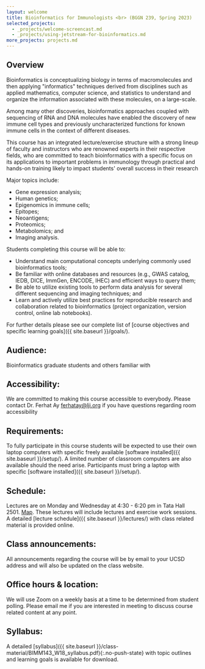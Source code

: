 ```yaml
---
layout: welcome
title: Bioinformatics for Immunologists <br> (BGGN 239, Spring 2023)
selected_projects:
  - _projects/welcome-screencast.md
  - _projects/using-jetstream-for-bioinformatics.md
more_projects: projects.md
---
```


## Overview
Bioinformatics is conceptualizing biology in terms of macromolecules and then applying "informatics" techniques derived from disciplines such as applied mathematics, computer science, and statistics to understand and organize the information associated with these molecules, on a large-scale.

Among many other discoveries, bioinformatics approaches coupled with sequencing of RNA and DNA molecules have enabled the discovery of new immune cell types and previously uncharacterized functions for known immune cells in the context of different diseases.

This course has an integrated lecture/exercise structure with a strong lineup of faculty and instructors who are renowned experts in their respective fields, who are committed to teach bioinformatics with a specific focus on its applications to important problems in immunology through practical and hands-on training likely to impact students' overall success in their research

Major topics include:

- Gene expression analysis; 
- Human genetics; 
- Epigenomics in immune cells; 
- Epitopes; 
- Neoantigens; 
- Proteomics; 
- Metabolomics; and 
- Imaging analysis.  

 Students completing this course will be able to:

- Understand main computational concepts underlying commonly used bioinformatics tools; 
- Be familiar with online databases and resources (e.g., GWAS catalog, IEDB, DICE, ImmGen, ENCODE, IHEC) and efficient ways to query them; 
- Be able to utilize existing tools to perform data analysis for several different sequencing and imaging techniques; and
- Learn and actively utilize best practices for reproducible research and collaboration related to bioinformatics (project organization, version control, online lab notebooks).

For further details please see our complete list of [course objectives and specific learning goals]({{ site.baseurl }}/goals/).

## Audience: 
Bioinformatics graduate students and others familiar with   

## Accessibility:  
We are committed to making this course accessible to everybody. Please contact Dr. Ferhat Ay <ferhatay@lji.org> if you have questions regarding room accessibility


## Requirements: 
To fully participate in this course students will be expected to use their own laptop computers with specific freely available [software installed]({{ site.baseurl }}/setup/). A limited number of classroom computers are also available should the need arise. Participants must bring a laptop with specific [software installed]({{ site.baseurl }}/setup/).  

## Schedule:  
Lectures are on Monday and Wednesday at 4:30 - 6:20 pm in Tata Hall 2501. [Map](https://blink.ucsd.edu/sponsor/advancement/advancement-services/stewardship/named-buildings/tata-hall.html).  These lectures will include lectures and exercise work sessions. A detailed [lecture schedule]({{ site.baseurl }}/lectures/) with class related material is provided online.  

## Class announcements:  
All announcements regarding the course will be by email to your UCSD address and will also be updated on the class website.

## Office hours & location:  
We will use Zoom on a weekly basis at a time to be determined from student polling. Please email me if you are interested in meeting to discuss course related content at any point.

## Syllabus:  
A detailed [syllabus]({{ site.baseurl }}/class-material/BIMM143_W18_syllabus.pdf){:.no-push-state} with topic outlines and learning goals is available for download.

